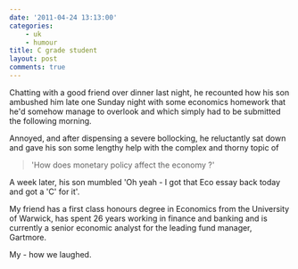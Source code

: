 ```yaml
---
date: '2011-04-24 13:13:00'
categories:
    - uk
    - humour
title: C grade student
layout: post
comments: true
---
```

Chatting with a good friend over dinner last night, he recounted how
his son ambushed him late one Sunday night with some economics
homework that he'd somehow manage to overlook and which simply had to
be submitted the following morning.

Annoyed, and after dispensing a severe bollocking, he reluctantly sat
down and gave his son some lengthy help with the complex and thorny
topic of

> 'How does monetary policy affect the economy ?'

A week later, his son mumbled 'Oh yeah - I got that Eco essay back
today and got a 'C' for it'.

My friend has a first class honours degree in Economics from the
University of Warwick, has spent 26 years working in finance and
banking and is currently a senior economic analyst for the leading
fund manager, Gartmore.

My - how we laughed.
